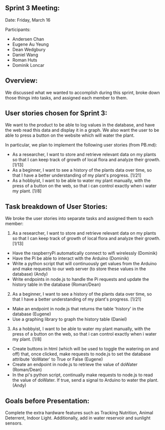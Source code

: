 ## Sprint 3 Meeting:

Date: Friday, March 16

Participants:

  - Andersen Chan
  - Eugene Au Yeung
  - Dean Wedgbury
  - Daniel Wang
  - Roman Huts
  - Dominik Loncar

## Overview:

We discussed what we wanted to accomplish during this sprint, broke down those things into tasks, and assigned each member to them.

## User stories chosen for Sprint 3:

We want to the product to be able to log values in the database, and have the web read this data and display it in a graph. We also want the user to be able to press a button on the website which will water the plant.

In particular, we plan to implement the following user stories (from PB.md):

- As a researcher, I want to store and retrieve relevant data on my plants so that I can keep track of growth of local flora and analyze their growth. [1/13]
- As a beginner, I want to see a history of the plants data over time, so that I have a better understanding of my plant's progress. [1/21]
- As a hobbyist, I want to be able to water my plant manually, with the press of a button on the web, so that i can control exactly when i water my plant. [1/8]

## Task breakdown of User Stories:

We broke the user stories into separate tasks and assigned them to each member:

1. As a researcher, I want to store and retrieve relevant data on my plants so that I can keep track of growth of local flora and analyze their growth. [1/13]

- Have the raspberryPi automatically connect to wifi wirelessly (Dominik)
- Have the Pi be able to interact with the Arduino (Dominik)
- Write a python script that will continuously get values from the Arduino and make requests to our web server (to store these values in the database) (Andy)
- Write endpoints in node.js to handle the Pi requests and update the history table in the database (Roman/Dean)

2. As a beginner, I want to see a history of the plants data over time, so that I have a better understanding of my plant's progress. [1/21]

- Make an endpoint in node.js that returns the table 'history' in the database (Eugene)
- Use a graphing library to graph the history table (Daniel) 


3. As a hobbyist, I want to be able to water my plant manually, with the press of a button on the web, so that i can control exactly when i water my plant. [1/8]

- Create buttons in html (which will be used to toggle the watering on and off) that, once clicked, make requests to node.js to set the database attribute 'doWater' to True or False (Eugene)
- Create an endpoint in node.js to retrieve the value of doWater (Roman/Dean)
- In the pi's python script, continually make requests to node.js to read the value of doWater. If true, send a signal to Arduino to water the plant. (Andy)

## Goals before Presentation:
Complete the extra hardware features such as Tracking Nutrition, Animal Deterrent, Indoor Light. Additionally, add in water reservoir and sunlight sensors. 
